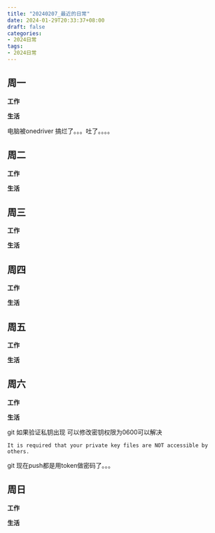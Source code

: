 ```yaml
---
title: "20240207_最近的日常"
date: 2024-01-29T20:33:37+08:00
draft: false
categories:
- 2024日常
tags:
- 2024日常
---
```



## 周一

**工作**



**生活**

电脑被onedriver 搞烂了。。。吐了。。。。

## 周二

**工作**



**生活**


## 周三


**工作**



**生活**


## 周四


**工作**



**生活**


## 周五


**工作**



**生活**


## 周六


**工作**



**生活**

git 如果验证私钥出现 可以修改密钥权限为0600可以解决 

```
It is required that your private key files are NOT accessible by others.

```

git 现在push都是用token做密码了。。。


## 周日


**工作**



**生活**



